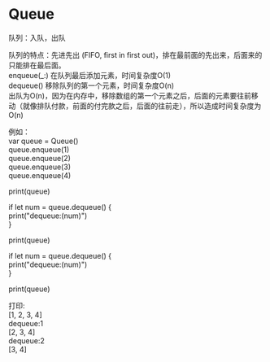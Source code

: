 # Queue
队列：入队，出队  

队列的特点：先进先出 (FIFO, first in first out)，排在最前面的先出来，后面来的只能排在最后面。  
enqueue(_:) 在队列最后添加元素，时间复杂度O(1)  
dequeue() 移除队列的第一个元素，时间复杂度O(n)  
出队为O(n)，因为在内存中，移除数组的第一个元素之后，后面的元素要往前移动（就像排队付款，前面的付完款之后，后面的往前走），所以造成时间复杂度为O(n)  

例如：  
var queue = Queue<Int>()  
queue.enqueue(1)  
queue.enqueue(2)  
queue.enqueue(3)  
queue.enqueue(4)  

print(queue)  

if let num = queue.dequeue() {  
    print("dequeue:\(num)")  
}  

print(queue)  

if let num = queue.dequeue() {  
      print("dequeue:\(num)")  
}  

print(queue)  

打印:  
[1, 2, 3, 4]  
dequeue:1  
[2, 3, 4]  
dequeue:2  
[3, 4]  

